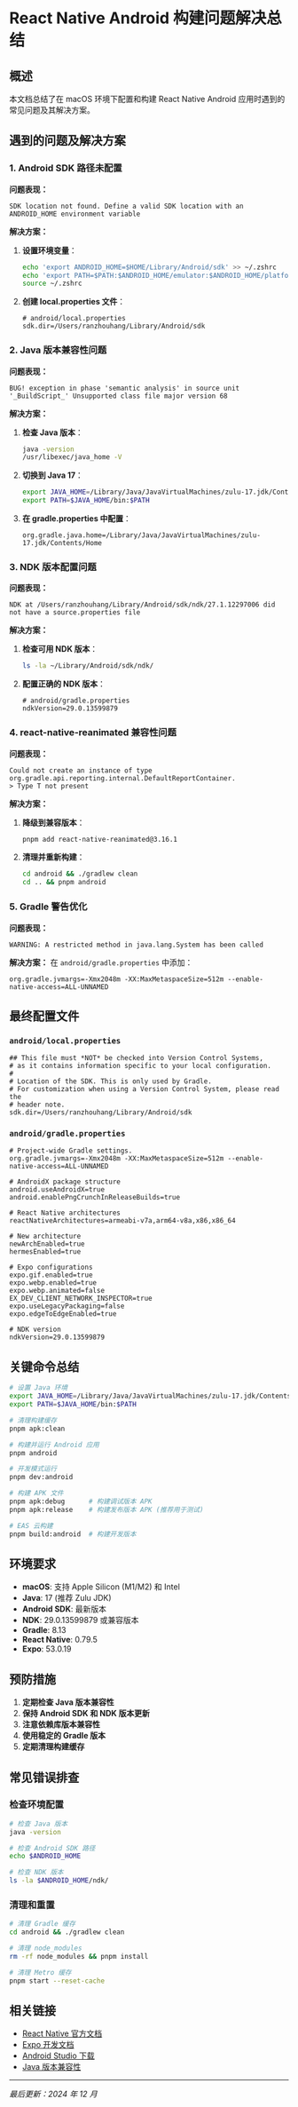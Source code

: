 # React Native Android 构建问题解决总结

## 概述

本文档总结了在 macOS 环境下配置和构建 React Native Android 应用时遇到的常见问题及其解决方案。

## 遇到的问题及解决方案

### 1. **Android SDK 路径未配置**

**问题表现：**
```
SDK location not found. Define a valid SDK location with an ANDROID_HOME environment variable
```

**解决方案：**
1. **设置环境变量**：
   ```bash
   echo 'export ANDROID_HOME=$HOME/Library/Android/sdk' >> ~/.zshrc
   echo 'export PATH=$PATH:$ANDROID_HOME/emulator:$ANDROID_HOME/platform-tools' >> ~/.zshrc
   source ~/.zshrc
   ```

2. **创建 local.properties 文件**：
   ```properties
   # android/local.properties
   sdk.dir=/Users/ranzhouhang/Library/Android/sdk
   ```

### 2. **Java 版本兼容性问题**

**问题表现：**
```
BUG! exception in phase 'semantic analysis' in source unit '_BuildScript_' Unsupported class file major version 68
```

**解决方案：**
1. **检查 Java 版本**：
   ```bash
   java -version
   /usr/libexec/java_home -V
   ```

2. **切换到 Java 17**：
   ```bash
   export JAVA_HOME=/Library/Java/JavaVirtualMachines/zulu-17.jdk/Contents/Home
   export PATH=$JAVA_HOME/bin:$PATH
   ```

3. **在 gradle.properties 中配置**：
   ```properties
   org.gradle.java.home=/Library/Java/JavaVirtualMachines/zulu-17.jdk/Contents/Home
   ```

### 3. **NDK 版本配置问题**

**问题表现：**
```
NDK at /Users/ranzhouhang/Library/Android/sdk/ndk/27.1.12297006 did not have a source.properties file
```

**解决方案：**
1. **检查可用 NDK 版本**：
   ```bash
   ls -la ~/Library/Android/sdk/ndk/
   ```

2. **配置正确的 NDK 版本**：
   ```properties
   # android/gradle.properties
   ndkVersion=29.0.13599879
   ```

### 4. **react-native-reanimated 兼容性问题**

**问题表现：**
```
Could not create an instance of type org.gradle.api.reporting.internal.DefaultReportContainer.
> Type T not present
```

**解决方案：**
1. **降级到兼容版本**：
   ```bash
   pnpm add react-native-reanimated@3.16.1
   ```

2. **清理并重新构建**：
   ```bash
   cd android && ./gradlew clean
   cd .. && pnpm android
   ```

### 5. **Gradle 警告优化**

**问题表现：**
```
WARNING: A restricted method in java.lang.System has been called
```

**解决方案：**
在 `android/gradle.properties` 中添加：
```properties
org.gradle.jvmargs=-Xmx2048m -XX:MaxMetaspaceSize=512m --enable-native-access=ALL-UNNAMED
```

## 最终配置文件

### `android/local.properties`
```properties
## This file must *NOT* be checked into Version Control Systems,
# as it contains information specific to your local configuration.
#
# Location of the SDK. This is only used by Gradle.
# For customization when using a Version Control System, please read the
# header note.
sdk.dir=/Users/ranzhouhang/Library/Android/sdk
```

### `android/gradle.properties`
```properties
# Project-wide Gradle settings.
org.gradle.jvmargs=-Xmx2048m -XX:MaxMetaspaceSize=512m --enable-native-access=ALL-UNNAMED

# AndroidX package structure
android.useAndroidX=true
android.enablePngCrunchInReleaseBuilds=true

# React Native architectures
reactNativeArchitectures=armeabi-v7a,arm64-v8a,x86,x86_64

# New architecture
newArchEnabled=true
hermesEnabled=true

# Expo configurations
expo.gif.enabled=true
expo.webp.enabled=true
expo.webp.animated=false
EX_DEV_CLIENT_NETWORK_INSPECTOR=true
expo.useLegacyPackaging=false
expo.edgeToEdgeEnabled=true

# NDK version
ndkVersion=29.0.13599879
```

## 关键命令总结

```bash
# 设置 Java 环境
export JAVA_HOME=/Library/Java/JavaVirtualMachines/zulu-17.jdk/Contents/Home
export PATH=$JAVA_HOME/bin:$PATH

# 清理构建缓存
pnpm apk:clean

# 构建并运行 Android 应用
pnpm android

# 开发模式运行
pnpm dev:android

# 构建 APK 文件
pnpm apk:debug      # 构建调试版本 APK
pnpm apk:release    # 构建发布版本 APK (推荐用于测试)

# EAS 云构建
pnpm build:android  # 构建开发版本
```

## 环境要求

- **macOS**: 支持 Apple Silicon (M1/M2) 和 Intel
- **Java**: 17 (推荐 Zulu JDK)
- **Android SDK**: 最新版本
- **NDK**: 29.0.13599879 或兼容版本
- **Gradle**: 8.13
- **React Native**: 0.79.5
- **Expo**: 53.0.19

## 预防措施

1. **定期检查 Java 版本兼容性**
2. **保持 Android SDK 和 NDK 版本更新**
3. **注意依赖库版本兼容性**
4. **使用稳定的 Gradle 版本**
5. **定期清理构建缓存**

## 常见错误排查

### 检查环境配置
```bash
# 检查 Java 版本
java -version

# 检查 Android SDK 路径
echo $ANDROID_HOME

# 检查 NDK 版本
ls -la $ANDROID_HOME/ndk/
```

### 清理和重置
```bash
# 清理 Gradle 缓存
cd android && ./gradlew clean

# 清理 node_modules
rm -rf node_modules && pnpm install

# 清理 Metro 缓存
pnpm start --reset-cache
```

## 相关链接

- [React Native 官方文档](https://reactnative.dev/docs/environment-setup)
- [Expo 开发文档](https://docs.expo.dev/)
- [Android Studio 下载](https://developer.android.com/studio)
- [Java 版本兼容性](https://docs.gradle.org/current/userguide/compatibility.html)

---

*最后更新：2024 年 12 月* 